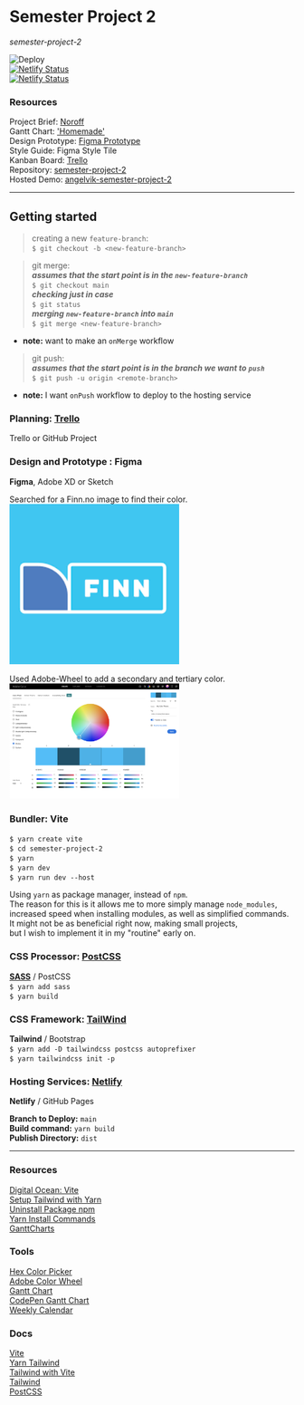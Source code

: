 # Semester Project 2
_semester-project-2_  

![Deploy](https://github.com/siljeangelvik/semester-project-2/actions/workflows/pages.yml/badge.svg)  
[![Netlify Status](https://api.netlify.com/api/v1/badges/eccbfa2e-f635-4c38-97d1-c45f18c73235/deploy-status?branch=main)](https://app.netlify.com/sites/angelvik-semester-project-2/deploys)  
[![Netlify Status](https://api.netlify.com/api/v1/badges/eccbfa2e-f635-4c38-97d1-c45f18c73235/deploy-status?branch=production)](https://app.netlify.com/sites/angelvik-semester-project-2/deploys)    

### Resources

Project Brief: [Noroff](https://noroff-content.gitlab.io/feu/semester-project-2/brief.html#required-links)    
Gantt Chart: ['Homemade' ](resources/ganttchart/ganttchart.html)      
Design Prototype: [Figma Prototype](https://www.figma.com/file/UyExWTgQEUySgt6Id8BKg1/Style-Tile?node-id=2%3A2&t=H3mrxOhAxbzwXgIE-0)    
Style Guide: Figma Style Tile  
Kanban Board: [Trello](https://trello.com/b/BqgXk4Ij/semester-project-2)    
Repository: [semester-project-2](https://github.com/siljeangelvik/semester-project-2)    
Hosted Demo: [angelvik-semester-project-2](https://angelvik-semester-project-2.netlify.app/)   

---

## Getting started

> creating a new `feature-branch`:  
`$ git checkout -b <new-feature-branch>`   

> git merge:  
**_assumes that the start point is in the `new-feature-branch`_**  
`$ git checkout main`  
**_checking just in case_**  
`$ git status`  
**_merging `new-feature-branch` **into** `main`_**  
`$ git merge <new-feature-branch>`  
* **note:** want to make an `onMerge` workflow  

> git push:  
**_assumes that the start point is in the branch we want to `push`_**  
`$ git push -u origin <remote-branch>`    
* **note:** I want `onPush` workflow to deploy to the hosting service  

### Planning: [Trello](https://trello.com/b/BqgXk4Ij/semester-project-2)  
Trello or GitHub Project  

### Design and Prototype : Figma
**Figma**, Adobe XD or Sketch  

Searched for a Finn.no image to find their color.  
<img alt="finn-logo-color" src="resources/images/finn.png" width="300">

Used Adobe-Wheel to add a secondary and tertiary color.  
<img alt="adobe-color-wheel" src="resources/images/color-wheel.png" width="300">

### Bundler: Vite

`$ yarn create vite`  
`$ cd semester-project-2`  
`$ yarn`  
`$ yarn dev`  
`$ yarn run dev --host`  

Using `yarn` as package manager, instead of `npm`.  
The reason for this is it allows me to more simply manage `node_modules`,  
increased speed when installing modules, as well as simplified commands.  
It might not be as beneficial right now, making small projects,  
but I wish to implement it in my "routine" early on.

### CSS Processor: [PostCSS](https://postcss.org/)
[**SASS**](https://yarnpkg.com/package/sass) / PostCSS    
`$ yarn add sass`  
`$ yarn build`  

### CSS Framework: [TailWind](https://tailwindcss.com/docs/guides/vite)
**Tailwind** / Bootstrap    
`$ yarn add -D tailwindcss postcss autoprefixer`    
`$ yarn tailwindcss init -p`    

### Hosting Services: [Netlify](https://angelvik-semester-project-2.netlify.app/)
**Netlify** / GitHub Pages  

**Branch to Deploy:** `main`  
**Build command:** `yarn build`  
**Publish Directory:** `dist`  

---
### Resources
[Digital Ocean: Vite](https://www.digitalocean.com/community/tutorials/how-to-set-up-a-react-project-with-vite)  
[Setup Tailwind with Yarn](https://dev.to/ashirbadgudu/set-up-tailwind-css-with-create-react-app-and-yarn-pio)  
[Uninstall Package npm](https://www.freecodecamp.org/news/npm-uninstall-how-to-remove-a-package/)      
[Yarn Install Commands](https://classic.yarnpkg.com/en/docs/cli/install)  
[GanttCharts](https://developers.google.com/chart/interactive/docs/gallery/ganttchart)  

### Tools
[Hex Color Picker](https://imagecolorpicker.com/en)  
[Adobe Color Wheel](https://color.adobe.com/create/color-wheel)  
[Gantt Chart](https://webdesign.tutsplus.com/tutorials/build-a-simple-gantt-chart-with-css-and-javascript--cms-33813)  
[CodePen Gantt Chart](https://codepen.io/tutsplus/pen/ZEzerNB)  
[Weekly Calendar](https://www.ukekalender.no/)  

### Docs
[Vite](https://vitejs.dev/guide/features.html)    
[Yarn Tailwind](https://yarnpkg.com/package/tailwindcss)  
[Tailwind with Vite](https://tailwindcss.com/docs/guides/vite)      
[Tailwind](https://tailwindcss.com/docs/installation)    
[PostCSS](https://postcss.org/)    
